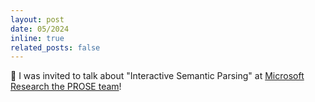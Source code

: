 ```yaml
---
layout: post
date: 05/2024
inline: true
related_posts: false
---
```


:loudspeaker: I was invited to talk about "Interactive Semantic Parsing" at <a href="https://www.microsoft.com/en-us/research/group/prose/">Microsoft Research the PROSE team</a>!